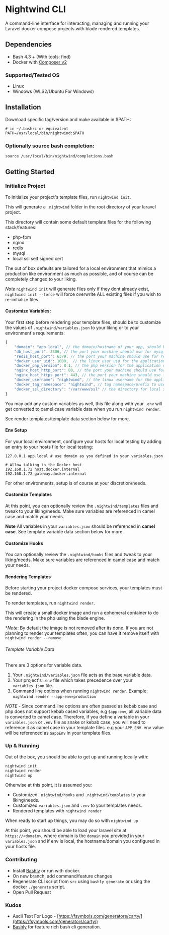 # Nightwind CLI

A command-line interface for interacting, managing and running your Laravel docker compose projects with blade rendered templates.

## Dependencies

- Bash 4.3 + (With tools: find)
- Docker with [Composer v2](https://docs.docker.com/compose/cli-command/)

### Supported/Tested OS

- Linux
- Windows (WLS2/Ubuntu For Windows)

## Installation

Download specific tag/version and make available in $PATH:

```
# in ~/.bashrc or equivalent
PATH=/usr/local/bin/nightwind:$PATH
```

### Optionally source bash completion:

`source /usr/local/bin/nightwind/completions.bash`

## Getting Started

### Initialize Project

To initialize your project's template files, run `nightwind init`.

This will generate a `.nightwind` folder in the root directory of your laravel project.

This directory will contain some default template files for the following stack/features:

- php-fpm
- nginx
- redis
- mysql 
- local ssl self signed cert

The out of box defaults are tailored for a local environment that mimics a production like environment as much as possible, and of course can be completely changed to your liking.


*Note* `nightwind init` will generate files only if they dont already exist, `nightwind init --force` will force overwrite ALL existing files if you wish to re-initialize files.

#### Customize Variables:

Your first step before rendering your template files, should be to customize the values of `.nightwind/variables.json` to your liking or to your environment's requirements:

```js
{
    "domain": "app.local", // the domain/hostname of your app, should be changed to reflect env domain.
    "db_host_port": 3306, // the port your machine should use for mysql
    "redis_host_port": 6379, // the port your machine should use for redis
    "docker_user_uid": 1000,  // the linux user uid for the application dockerfile
    "docker_php_version": 8.1, // the php version for the application dockerfile
    "nginx_host_http_port": 80, // the port your machine should use for nginx http traffic
    "nginx_host_https_port": 443, // the port your machine should use for nginx https traffic
    "docker_username": "nightwind", // the linux username for the application dockerfile 
    "docker_tag_namespace": "nightwind", // tag namespace/prefix to use for tagging/naming docker resources, e.g image tag : <namespace>/web-server.
    "docker_ssl_directory": "/var/www/ssl" // the directory for local self signed certs or your project's ssl in docker container.    
}
```
You may add any custom variables as well, this file along with your `.env` will get converted to camel case variable data when you run `nightwind render`. 

See render templates/template data section below for more.

#### Env Setup

For your local environment, configure your hosts for local testing by adding an entry to your hosts file for local testing:

```
127.0.0.1 app.local # use domain as you defined in your variables.json

# Allow talking to the Docker host
192.168.1.72 host.docker.internal
192.168.1.72 gateway.docker.internal
```

For other environments, setup is of course at your discretion/needs.
#### Customize Templates

At this point, you can optionally review the `.nightwind/templates` files and tweak to your liking/needs. Make sure variables are referenced in camel case and match your needs.

**Note** All variables in your `variables.json` should be referenced in <strong>camel case</strong>. See template variable data section below for more.


#### Customize Hooks

You can optionally review the `.nightwind/hooks` files and tweak to your liking/needs. Make sure variables are referenced in camel case and match your needs.


#### Rendering Templates

Before starting your project docker compose services, your templates must be rendered.

To render templates, run `nightwind render`. 

This will create a small docker image and run a ephemeral container to do the rendering in the php using the blade engine.

**Note*: By default the image is not removed after its done. If you are not planning to render your templates often, you can have it remove itself with `nightwind render --remove`
###### Template Variable Data

There are 3 options for variable data.

1. Your `.nightwind/variables.json` file acts as the base variable data.
2. Your project's `.env` file which takes precedence over your `variables.json` file. 
3. Command line options when running `nightwind render`. Example: `nightwind render --app-env=production`


*NOTE* - Since command line options are often passed as kebab case and php does not support kebab cased variables, e.g `$app-env`, all variable data is converted to camel case. Therefore, if you define a variable in your `variables.json` or `.env` file as snake or kebab case, you will need to reference it as camel case in your template files. e.g your `APP_ENV` .env value will be referenced as `$appEnv` in your template files.


### Up & Running
Out of the box, you should be able to get up and running locally with:

```bash
nightwind init
nightwind render
nightwind up
```

Otherwise at this point, it is assumed you:

- Customized `.nightwind/hooks` and `.nightwind/templates` to your liking/needs.
- Customized `variables.json` and `.env` to your templates needs.
- Rendered templates with `nightwind render` 

 When ready to start up things, you may do so with `nightwind up`


At this point, you should be able to load your laravel site at `https://<domain>`, where domain is the `domain` you provided in your `variables.json` and 
if env is local, the hostname/domain you configured in your hosts file.

### Contributing

- Install [Bashly](https://bashly.dannyb.co/installation/) or run with docker.
- On new branch, add command/feature changes
- Regenerate CLI script from `src` using `bashly generate` or using the docker `./generate` script.
- Open Pull Request

### Kudos

- Ascii Text For Logo - [https://fsymbols.com/generators/carty/](https://fsymbols.com/generators/carty/)
- [Bashly](https://bashly.dannyb.co/installation/) for feature rich bash cli generation.

